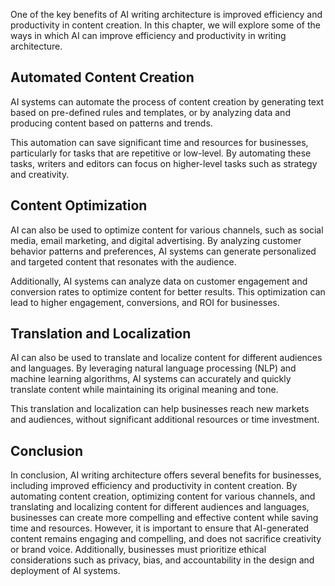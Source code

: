 
One of the key benefits of AI writing architecture is improved efficiency and productivity in content creation. In this chapter, we will explore some of the ways in which AI can improve efficiency and productivity in writing architecture.

Automated Content Creation
--------------------------

AI systems can automate the process of content creation by generating text based on pre-defined rules and templates, or by analyzing data and producing content based on patterns and trends.

This automation can save significant time and resources for businesses, particularly for tasks that are repetitive or low-level. By automating these tasks, writers and editors can focus on higher-level tasks such as strategy and creativity.

Content Optimization
--------------------

AI can also be used to optimize content for various channels, such as social media, email marketing, and digital advertising. By analyzing customer behavior patterns and preferences, AI systems can generate personalized and targeted content that resonates with the audience.

Additionally, AI systems can analyze data on customer engagement and conversion rates to optimize content for better results. This optimization can lead to higher engagement, conversions, and ROI for businesses.

Translation and Localization
----------------------------

AI can also be used to translate and localize content for different audiences and languages. By leveraging natural language processing (NLP) and machine learning algorithms, AI systems can accurately and quickly translate content while maintaining its original meaning and tone.

This translation and localization can help businesses reach new markets and audiences, without significant additional resources or time investment.

Conclusion
----------

In conclusion, AI writing architecture offers several benefits for businesses, including improved efficiency and productivity in content creation. By automating content creation, optimizing content for various channels, and translating and localizing content for different audiences and languages, businesses can create more compelling and effective content while saving time and resources. However, it is important to ensure that AI-generated content remains engaging and compelling, and does not sacrifice creativity or brand voice. Additionally, businesses must prioritize ethical considerations such as privacy, bias, and accountability in the design and deployment of AI systems.

